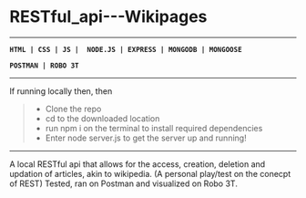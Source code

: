 # RESTful_api---Wikipages


---

**`HTML | CSS | JS |  NODE.JS | EXPRESS | MONGODB | MONGOOSE`**

**`POSTMAN | ROBO 3T`**

---


If running locally then,  then 
>* Clone the repo
>* cd to the downloaded location
>* run npm i on the terminal to install required dependencies
>* Enter node server.js to get the server up and running!
---

A local RESTful api that allows for the access, creation, deletion and updation of articles, akin to wikipedia. (A personal play/test on the conecpt of REST) Tested, ran on Postman and visualized on Robo 3T.
